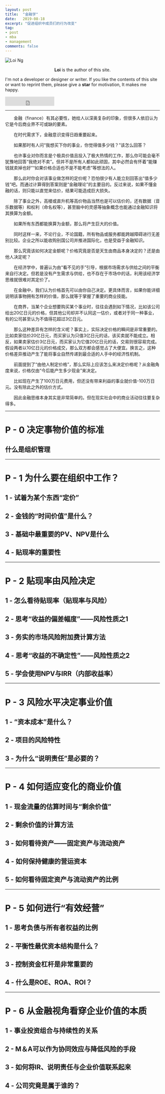```yaml
---
layout: post
title:  "金融学"
date:   2019-08-18
excerpt: "促进组织中成员们的行为改变"
tag:
- post
- mba
- management
comments: false
---
```


![Loi Ng](https://bossguloi.github.io/assets/img/logo.png)    
    
<center><b>Loi</b> is the author of this site.</center>
     
 I'm not a developer or designer or writer. If you like the contents of this site or want to reprint them, please give a **star** for motivation, It makes me happy.

<iframe src="https://ghbtns.com/github-btn.html?user=bossguloi&repo=bossguloi.github.io&type=star&count=true&size=large" frameborder="0" scrolling="0" width="160px" height="30px"></iframe>    

---

　　金融（finance）有其必要性，她给人以深奥复杂的印象，但很多人依旧认为它是今后商业界不可或缺的要素。

　　在时代需求下，金融意识变得日趋重要起来。

　　如果那时有人问“我想买下你的事业，你觉得值多少钱？”该怎么回答？

　　也许事业对你而言是个极具价值且投入了极大热情的工作，那么你可能会毫不犹豫地回答“我绝对不卖”。但并不是所有人都如此顽固，其中必然会有怀着“能赚钱就卖掉也好”“如果价格合适也不是不能考虑”等想法的人。

　　那么此时你会对该事业做怎样的定价呢？恐怕很少有人能立刻回答出“值多少钱”吧。而通过计算得到答案则是“金融理论”的主要目的。反过来说，如果不懂金融的话，则只能以直觉来估价，结果可能造成巨大损失。

　　除了事业之外，高楼或直升机等高价物品当然也是可以估价的，还有数据（音乐数据等）和权利（命名权等），甚至脑中的灵感等抽象概念也能通过金融知识将其换算为金额。

　　如果所有东西都能换算为金额，那么将产生巨大的价值。

　　同时这样一来，不论行业，不论国籍，所有物品或服务都能跨越障碍进行无差别比较。企业之所以能收购别国公司并推进国际化，也是受益于金融知识。

　　那么究竟该如何决定金额呢？价格究竟是否是天生由商品本身决定的？还是由他人决定呢？

　　在经济学中，普遍认为由“看不见的手”引导，根据市场需求与供给之间的平衡来自行决定。但若是没有产生需求与供给，也不存在于市场中的话，利用该经济学思维就很难对其定价了。

　　在金融中，我们认为价格首先可以由你自己决定。更具体而言，如果你能详细说明该事物拥有怎样的价值，那么就等于掌握了重要的商业技能。

　　在商界，当某个企业想要购买某个事业时，往往会遇到如下情况，比如该公司给出20亿日元的价格，但其他公司却并不认同这一估价，或者对于同一种事业，有的公司甚至认为不值得花超过3亿日元。

　　那么这种差异有怎样的含义呢？事实上，实际决定价格的瞬间是非常重要的。比如卖家估价20亿日元，而买家认为只值3亿日元的话，该买卖就不能成立。相反，如果卖家估价3亿日元，而买家认为它值20亿日元的话，交易则很容易完成。假设两者以10亿日元的价格成交，那么双方都会感觉占了大便宜。换言之，这种价格差异推动产生了能将事业自然传递到最合适的人手中的经济性机制。

　　前面提到了“由他人制定价格”，那么实际上应该怎么来决定价格呢？从金融角度来说，价格仅由“今后能产生多少现金”来决定。

　　比如现在产生了100万日元费用，但还没有带来利益的事业就价值-100万日元。没有除此之外的估价方式。

　　因此金融思维本身其实是非常简单的。但在现实社会中的商业活动往往要复杂得多。

---

# P - 0  决定事物价值的标准

## 什么是组织管理

---

# P - 1 为什么要在组织中工作？

## 1 - 试着为某个东西“定价”

## 2 - 金钱的“时间价值”是什么？

## 3 - 基础中最重要的PV、NPV是什么

## 4 - 贴现率的重要性

---

# P - 2 贴现率由风险决定

## 1 - 怎么看待贴现率（贴现率与风险）

## 2 - 思考“收益的偏差幅度”——风险性质之1

## 3 - 务实的市场风险附加费计算方法

## 4 - 思考“收益的不确定性”——风险性质之2

## 5 - 学会使用NPV与IRR（内部收益率）

---

# P - 3 风险水平决定事业价值

## 1 - “资本成本”是什么？

## 2 - 项目的风险特性

## 3 - 为什么“说明责任”是必要的？

---

# P - 4 如何适应变化的商业价值

## 1 - 现金流量的估算时间与“剩余价值”

## 2 - 剩余价值的计算方法

## 3 - 如何看待资产——固定资产与流动资产

## 4 - 如何保持健康的营运资本

## 5 - 如何看待固定资产与流动资产的比例

--- 

# P - 5 如何进行“有效经营”

## 1 - 思考负债与所有者权益的比例

## 2 - 平衡性最优资本结构是什么？

## 3 - 控制资金杠杆是非常重要的

## 4 - 什么是ROE、ROA、ROI？

---

# P - 6 从金融视角看穿企业价值的本质

## 1 - 事业投资组合与持续性的关系

## 2 - M＆A可以作为协同效应与降低风险的手段

## 3 - 如何将IR、说明责任与企业价值联系起来

## 4 - 公司究竟是属于谁的？
